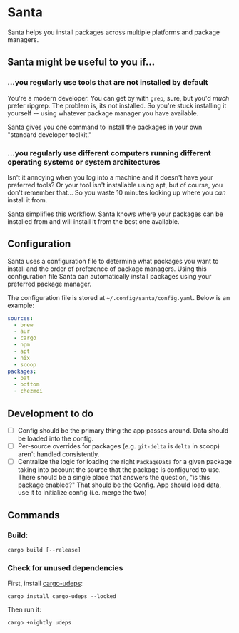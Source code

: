 # Santa

Santa helps you install packages across multiple platforms and package managers.

## Santa might be useful to you if...

### ...you regularly use tools that are not installed by default

You're a modern developer. You can get by with `grep`, sure, but you'd _much_
prefer ripgrep. The problem is, its not installed. So you're stuck installing it
yourself -- using whatever package manager you have available.

Santa gives you one command to install the packages in your own "standard
developer toolkit."

### ...you regularly use different computers running different operating systems or system architectures

Isn't it annoying when you log into a machine and it doesn't have your preferred
tools? Or your tool isn't installable using apt, but of course, you don't
remember that... So you waste 10 minutes looking up where you _can_ install it
from.

Santa simplifies this workflow. Santa knows where your packages can be installed
from and will install it from the best one available.

## Configuration

Santa uses a configuration file to determine what packages you want to install
and the order of preference of package managers. Using this configuration file
Santa can automatically install packages using your preferred package manager.

The configuration file is stored at `~/.config/santa/config.yaml`. Below is an
example:

```yaml
sources:
  - brew
  - aur
  - cargo
  - npm
  - apt
  - nix
  - scoop
packages:
  - bat
  - bottom
  - chezmoi
```

## Development to do

- [ ] Config should be the primary thing the app passes around. Data should be
      loaded into the config.
- [ ] Per-source overrides for packages (e.g. `git-delta` is `delta` in scoop)
      aren't handled consistently.
- [ ] Centralize the logic for loading the right `PackageData` for a given
      package taking into account the source that the package is configured to
      use. There should be a single place that answers the question, "is this
      package enabled?" That should be the Config. App should load data, use it
      to initialize config (i.e. merge the two)

## Commands

### Build:

```
cargo build [--release]
```

### Check for unused dependencies

First, install [cargo-udeps](https://github.com/est31/cargo-udeps):

```
cargo install cargo-udeps --locked
```

Then run it:

```
cargo +nightly udeps
```
